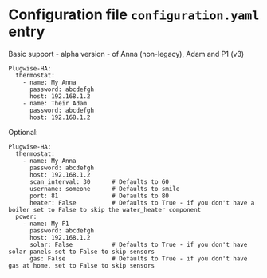 # Configuration file `configuration.yaml` entry

Basic support - alpha version - of Anna (non-legacy), Adam and P1 (v3)

```
Plugwise-HA:
  thermostat:
    - name: My Anna
      password: abcdefgh
      host: 192.168.1.2
    - name: Their Adam
      password: abcdefgh
      host: 192.168.1.2
```

Optional:

```
Plugwise-HA:
  thermostat:
    - name: My Anna
      password: abcdefgh
      host: 192.168.1.2
      scan_interval: 30      # Defaults to 60
      username: someone      # Defaults to smile
      port: 81               # Defaults to 80
      heater: False          # Defaults to True - if you don't have a boiler set to False to skip the water_heater component
  power:
    - name: My P1
      password: abcdefgh
      host: 192.168.1.2
      solar: False           # Defaults to True - if you don't have solar panels set to False to skip sensors
      gas: False             # Defaults to True - if you don't have gas at home, set to False to skip sensors
```
